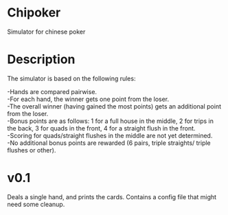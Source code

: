# Chipoker
Simulator for chinese poker

# Description
The simulator is based on the following rules:

-Hands are compared pairwise. <br>
-For each hand, the winner gets one point from the loser. <br>
-The overall winner (having gained the most points) gets an additional point from the loser. <br>
-Bonus points are as follows: 1 for a full house in the middle, 2 for trips in the back, 3 for quads in the front, 4 for a straight flush in the front. <br>
-Scoring for quads/straight flushes in the middle are not yet determined. <br>
-No additional bonus points are rewarded (6 pairs, triple straights/ triple flushes or other). <br>

# v0.1
Deals a single hand, and prints the cards. Contains a config file that might need some cleanup.
